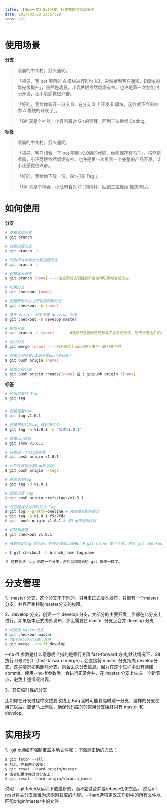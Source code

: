 ```yaml
---
title: 【每周一文】Git分支、标签管理与实战操作
date: 2017-03-28 22:57:29
tags: git
---
```


# 使用场景

**分支**

> 凌晨的中关村，灯火通明。

> 「领导，我 bot 项目的 A 模块进行到约 1/3，突然接到客户通知，B模块的优先级提升」，虽然是凌晨，小袁两眼依然炯炯有神。也许是第一次参加封闭开发，让小袁感觉很兴奋。

> 「好的，我给你新开一分支 B，在分支 B 上开发 B 模块，这样就不会影响你 A 模块的开发了」。

> 「Git 真是个神器」小袁带着对 Git 的崇拜，回到工位继续 Coding。

<!-- more --> 

**标签**

> 凌晨的中关村，灯火通明。

> 「领导，客户想看一下 bot 项目 v2.0版的代码，你那保存有吗？」，虽然是凌晨，小汪两眼依然炯炯有神。也许是第一次负责一个完整的产品开发，让小汪感觉很兴奋。

> 「好的，我给你下载一份，Git 打有 Tag 」。

> 「Git 真是个神器」小汪带着对 Git 的崇拜，回到工位继续 推演流程。

# 如何使用


**分支**

```bash
# 查看本地分支
$ git branch

# 查看远程分支
$ git branch -r

# 列出所有本地分支和远程分支
$ git branch -a

# 创建本地分支
$ git branch [name] ----注意新分支创建后不会自动切换为当前分支

# 切换分支
$ git checkout [name]

# 创建新分支并立即切换到新分支
$ git checkout -b [name]

# 基于 master 分支创建 develop 分支
$ git checkout -b develop master

# 删除分支
$ git branch -d [name] ---- -d选项只能删除已经参与了合并的分支，对于未有合并的分支是无法删除的。如果想强制删除一个分支，可以使用-D选项

# 合并分支
$ git merge [name] ----将名称为[name]的分支与当前分支合并

# 创建远程分支(本地分支push到远程)
$ git push origin [name]

# 删除远程分支
$ git push origin :heads/[name] 或 $ gitpush origin :[name] 


```

**标签**


```bash
# 列出已有的 Tag
$ git tag


# 创建轻量tag
$ git tag v1.0.1 

# 创建带附注的tag 建议用这个
$ git tag -a v1.0.1 -m "版本v1.0.1" 

# 查看tag信息
$ git show v1.0.1

# 只推送一个tag到远程
$ git push origin v1.0.1

# 一次性推送全部tag到远程
$ git push origin --tags

# 删除本地Tag
$ git tag -d v1.0.1

# 删除远程 Tag
$ git push origin :refs/tags/v1.0.1

# 为已经提交的代码打上 Tag
$ git log --pretty=oneline # 先查看有那些提交
$ git tag -a v1.0.1 f5c7fdc
$ git  push origin v1.0.1 # 把tag推送到远程

# 切换到标签
$ git checkout v1.0.1

# 获取指定tag 的代码，并在此基础上编辑：先 git clone 整个仓库，然后 git checkout tag_name 就可以取得 tag 对应的代码了。但是这时候 git 可能会提示你当前处于一个“detached HEAD" 状态，因为 tag 相当于是一个快照，是不能更改它的代码的，如果要在 tag 代码的基础上做修改，你需要一个把这个tag拉到一个分支上：

> $ git checkout -b branch_name tag_name

＃ 这样会从 tag 创建一个分支，然后就和普通的 git 操作一样了。

```

# 分支管理

1、master 分支，这个分支不干别的，只用来正式版本发布，只能有一个master分支，并且严格控制master分支的权限。

2、develop 分支，创建一个 develop 分支，大部分的主要开发工作都在此分支上进行。如果版本正式向外发布，那么需要在 master 分支上合并 develop 分支

```bash
# 切换到 master分支
$ git checkout master
# 对Develop分支进行合并
$ git merge --no-ff develop


```

--no-ff 参数是什么意思呢？指的是强行关闭 fast-forward 方式,默认情况下，Git 执行 `快进式合并`（fast-farward merge），会直接将 master 分支指向 develop分支，这种情况如果删除分支，则会丢失分支信息。因为在这个过程中没有创建commit。使用--no-ff参数后，会执行正常合并，在 master 分支上生成一个新节点，避免上述情况出现。

3、其它临时性的分支

比如你在开发过程中突然要改线上 Bug 这时可能要临时建一分支，这样的分支使用完以后，应该马上删除，确保代码库的的常用分支始终只有 master 和 develop。


# 实用技巧

1、git pull如何强制覆盖本地文件呢：
下面是正确的方法：

```
$ git fetch --all
# 然后，你有两个选择：
$ git reset --hard origin/master
# 或者如果你在其他分支上：
$ git reset --hard origin/<branch_name>
```

说明：
git fetch从远程下载最新的，而不尝试合并或rebase任何东西。
然后git reset将主分支重置为您刚刚获取的内容。 --hard选项更改工作树中的所有文件以匹配origin/master中的文件




